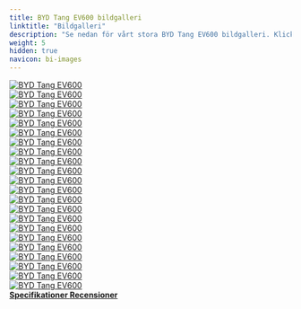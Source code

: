 ```yaml
---
title: BYD Tang EV600 bildgalleri
linktitle: "Bildgalleri"
description: "Se nedan för vårt stora BYD Tang EV600 bildgalleri. Klicka på bilderna för högupplösta versioner."
weight: 5
hidden: true
navicon: bi-images
---
```

<!-- markdownlint-disable MD033 -->
<div class="row" id ="my-gallery">
	<div class="pswp-grid-item col-6 col-md-4">
		<a href="https://media.evkx.net/multimedia/models/byd/tang/tang_ev600/dynamic_1.jpg"
data-pswp-src="https://media.evkx.net/multimedia/models/byd/tang/tang_ev600/dynamic_1.jpg"
data-pswp-width="3000"
data-pswp-height="1790" 
target="_blank">
			<img src="https://media.evkx.net/multimedia/models/byd/tang/tang_ev600/dynamic_1_xst.jpg" alt="BYD Tang EV600" class="img-fluid " />
		</a>
	</div>
	<div class="pswp-grid-item col-6 col-md-4">
		<a href="https://media.evkx.net/multimedia/models/byd/tang/tang_ev600/exterior_1.jpg"
data-pswp-src="https://media.evkx.net/multimedia/models/byd/tang/tang_ev600/exterior_1.jpg"
data-pswp-width="1680"
data-pswp-height="920" 
target="_blank">
			<img src="https://media.evkx.net/multimedia/models/byd/tang/tang_ev600/exterior_1_xst.jpg" alt="BYD Tang EV600" class="img-fluid " />
		</a>
	</div>
	<div class="pswp-grid-item col-6 col-md-4">
		<a href="https://media.evkx.net/multimedia/models/byd/tang/tang_ev600/exterior_2.jpg"
data-pswp-src="https://media.evkx.net/multimedia/models/byd/tang/tang_ev600/exterior_2.jpg"
data-pswp-width="1200"
data-pswp-height="805" 
target="_blank">
			<img src="https://media.evkx.net/multimedia/models/byd/tang/tang_ev600/exterior_2_xst.jpg" alt="BYD Tang EV600" class="img-fluid " />
		</a>
	</div>
	<div class="pswp-grid-item col-6 col-md-4">
		<a href="https://media.evkx.net/multimedia/models/byd/tang/tang_ev600/exterior_3.jpg"
data-pswp-src="https://media.evkx.net/multimedia/models/byd/tang/tang_ev600/exterior_3.jpg"
data-pswp-width="3000"
data-pswp-height="1890" 
target="_blank">
			<img src="https://media.evkx.net/multimedia/models/byd/tang/tang_ev600/exterior_3_xst.jpg" alt="BYD Tang EV600" class="img-fluid " />
		</a>
	</div>
	<div class="pswp-grid-item col-6 col-md-4">
		<a href="https://media.evkx.net/multimedia/models/byd/tang/tang_ev600/exterior_4.jpg"
data-pswp-src="https://media.evkx.net/multimedia/models/byd/tang/tang_ev600/exterior_4.jpg"
data-pswp-width="3000"
data-pswp-height="1992" 
target="_blank">
			<img src="https://media.evkx.net/multimedia/models/byd/tang/tang_ev600/exterior_4_xst.jpg" alt="BYD Tang EV600" class="img-fluid " />
		</a>
	</div>
	<div class="pswp-grid-item col-6 col-md-4">
		<a href="https://media.evkx.net/multimedia/models/byd/tang/tang_ev600/exterior_5.jpg"
data-pswp-src="https://media.evkx.net/multimedia/models/byd/tang/tang_ev600/exterior_5.jpg"
data-pswp-width="2238"
data-pswp-height="1425" 
target="_blank">
			<img src="https://media.evkx.net/multimedia/models/byd/tang/tang_ev600/exterior_5_xst.jpg" alt="BYD Tang EV600" class="img-fluid " />
		</a>
	</div>
	<div class="pswp-grid-item col-6 col-md-4">
		<a href="https://media.evkx.net/multimedia/models/byd/tang/tang_ev600/exterior_6.jpg"
data-pswp-src="https://media.evkx.net/multimedia/models/byd/tang/tang_ev600/exterior_6.jpg"
data-pswp-width="3000"
data-pswp-height="2000" 
target="_blank">
			<img src="https://media.evkx.net/multimedia/models/byd/tang/tang_ev600/exterior_6_xst.jpg" alt="BYD Tang EV600" class="img-fluid " />
		</a>
	</div>
	<div class="pswp-grid-item col-6 col-md-4">
		<a href="https://media.evkx.net/multimedia/models/byd/tang/tang_ev600/exterior_7.jpg"
data-pswp-src="https://media.evkx.net/multimedia/models/byd/tang/tang_ev600/exterior_7.jpg"
data-pswp-width="3000"
data-pswp-height="1681" 
target="_blank">
			<img src="https://media.evkx.net/multimedia/models/byd/tang/tang_ev600/exterior_7_xst.jpg" alt="BYD Tang EV600" class="img-fluid " />
		</a>
	</div>
	<div class="pswp-grid-item col-6 col-md-4">
		<a href="https://media.evkx.net/multimedia/models/byd/tang/tang_ev600/exterior_8.jpg"
data-pswp-src="https://media.evkx.net/multimedia/models/byd/tang/tang_ev600/exterior_8.jpg"
data-pswp-width="3000"
data-pswp-height="2000" 
target="_blank">
			<img src="https://media.evkx.net/multimedia/models/byd/tang/tang_ev600/exterior_8_xst.jpg" alt="BYD Tang EV600" class="img-fluid " />
		</a>
	</div>
	<div class="pswp-grid-item col-6 col-md-4">
		<a href="https://media.evkx.net/multimedia/models/byd/tang/tang_ev600/exterior_9.jpg"
data-pswp-src="https://media.evkx.net/multimedia/models/byd/tang/tang_ev600/exterior_9.jpg"
data-pswp-width="2000"
data-pswp-height="1324" 
target="_blank">
			<img src="https://media.evkx.net/multimedia/models/byd/tang/tang_ev600/exterior_9_xst.jpg" alt="BYD Tang EV600" class="img-fluid " />
		</a>
	</div>
	<div class="pswp-grid-item col-6 col-md-4">
		<a href="https://media.evkx.net/multimedia/models/byd/tang/tang_ev600/frontseats_1.jpg"
data-pswp-src="https://media.evkx.net/multimedia/models/byd/tang/tang_ev600/frontseats_1.jpg"
data-pswp-width="3000"
data-pswp-height="2001" 
target="_blank">
			<img src="https://media.evkx.net/multimedia/models/byd/tang/tang_ev600/frontseats_1_xst.jpg" alt="BYD Tang EV600" class="img-fluid " />
		</a>
	</div>
	<div class="pswp-grid-item col-6 col-md-4">
		<a href="https://media.evkx.net/multimedia/models/byd/tang/tang_ev600/interior_1.jpg"
data-pswp-src="https://media.evkx.net/multimedia/models/byd/tang/tang_ev600/interior_1.jpg"
data-pswp-width="3000"
data-pswp-height="2001" 
target="_blank">
			<img src="https://media.evkx.net/multimedia/models/byd/tang/tang_ev600/interior_1_xst.jpg" alt="BYD Tang EV600" class="img-fluid " />
		</a>
	</div>
	<div class="pswp-grid-item col-6 col-md-4">
		<a href="https://media.evkx.net/multimedia/models/byd/tang/tang_ev600/interior_2.jpg"
data-pswp-src="https://media.evkx.net/multimedia/models/byd/tang/tang_ev600/interior_2.jpg"
data-pswp-width="3000"
data-pswp-height="2001" 
target="_blank">
			<img src="https://media.evkx.net/multimedia/models/byd/tang/tang_ev600/interior_2_xst.jpg" alt="BYD Tang EV600" class="img-fluid " />
		</a>
	</div>
	<div class="pswp-grid-item col-6 col-md-4">
		<a href="https://media.evkx.net/multimedia/models/byd/tang/tang_ev600/main_1.jpg"
data-pswp-src="https://media.evkx.net/multimedia/models/byd/tang/tang_ev600/main_1.jpg"
data-pswp-width="1680"
data-pswp-height="960" 
target="_blank">
			<img src="https://media.evkx.net/multimedia/models/byd/tang/tang_ev600/main_1_xst.jpg" alt="BYD Tang EV600" class="img-fluid " />
		</a>
	</div>
	<div class="pswp-grid-item col-6 col-md-4">
		<a href="https://media.evkx.net/multimedia/models/byd/tang/tang_ev600/rearlights_1.jpg"
data-pswp-src="https://media.evkx.net/multimedia/models/byd/tang/tang_ev600/rearlights_1.jpg"
data-pswp-width="2000"
data-pswp-height="1137" 
target="_blank">
			<img src="https://media.evkx.net/multimedia/models/byd/tang/tang_ev600/rearlights_1_xst.jpg" alt="BYD Tang EV600" class="img-fluid " />
		</a>
	</div>
	<div class="pswp-grid-item col-6 col-md-4">
		<a href="https://media.evkx.net/multimedia/models/byd/tang/tang_ev600/screens_1.jpg"
data-pswp-src="https://media.evkx.net/multimedia/models/byd/tang/tang_ev600/screens_1.jpg"
data-pswp-width="1920"
data-pswp-height="1079" 
target="_blank">
			<img src="https://media.evkx.net/multimedia/models/byd/tang/tang_ev600/screens_1_xst.jpg" alt="BYD Tang EV600" class="img-fluid " />
		</a>
	</div>
	<div class="pswp-grid-item col-6 col-md-4">
		<a href="https://media.evkx.net/multimedia/models/byd/tang/tang_ev600/screens_2.jpg"
data-pswp-src="https://media.evkx.net/multimedia/models/byd/tang/tang_ev600/screens_2.jpg"
data-pswp-width="3000"
data-pswp-height="2001" 
target="_blank">
			<img src="https://media.evkx.net/multimedia/models/byd/tang/tang_ev600/screens_2_xst.jpg" alt="BYD Tang EV600" class="img-fluid " />
		</a>
	</div>
	<div class="pswp-grid-item col-6 col-md-4">
		<a href="https://media.evkx.net/multimedia/models/byd/tang/tang_ev600/secondrowseats_1.jpg"
data-pswp-src="https://media.evkx.net/multimedia/models/byd/tang/tang_ev600/secondrowseats_1.jpg"
data-pswp-width="3000"
data-pswp-height="1781" 
target="_blank">
			<img src="https://media.evkx.net/multimedia/models/byd/tang/tang_ev600/secondrowseats_1_xst.jpg" alt="BYD Tang EV600" class="img-fluid " />
		</a>
	</div>
	<div class="pswp-grid-item col-6 col-md-4">
		<a href="https://media.evkx.net/multimedia/models/byd/tang/tang_ev600/secondrowseats_2.jpg"
data-pswp-src="https://media.evkx.net/multimedia/models/byd/tang/tang_ev600/secondrowseats_2.jpg"
data-pswp-width="1200"
data-pswp-height="771" 
target="_blank">
			<img src="https://media.evkx.net/multimedia/models/byd/tang/tang_ev600/secondrowseats_2_xst.jpg" alt="BYD Tang EV600" class="img-fluid " />
		</a>
	</div>
	<div class="pswp-grid-item col-6 col-md-4">
		<a href="https://media.evkx.net/multimedia/models/byd/tang/tang_ev600/secondrowseats_3.jpg"
data-pswp-src="https://media.evkx.net/multimedia/models/byd/tang/tang_ev600/secondrowseats_3.jpg"
data-pswp-width="3000"
data-pswp-height="2001" 
target="_blank">
			<img src="https://media.evkx.net/multimedia/models/byd/tang/tang_ev600/secondrowseats_3_xst.jpg" alt="BYD Tang EV600" class="img-fluid " />
		</a>
	</div>
	<div class="pswp-grid-item col-6 col-md-4">
		<a href="https://media.evkx.net/multimedia/models/byd/tang/tang_ev600/speakers_1.jpg"
data-pswp-src="https://media.evkx.net/multimedia/models/byd/tang/tang_ev600/speakers_1.jpg"
data-pswp-width="2000"
data-pswp-height="1251" 
target="_blank">
			<img src="https://media.evkx.net/multimedia/models/byd/tang/tang_ev600/speakers_1_xst.jpg" alt="BYD Tang EV600" class="img-fluid " />
		</a>
	</div>
	<div class="pswp-grid-item col-6 col-md-4">
		<a href="https://media.evkx.net/multimedia/models/byd/tang/tang_ev600/trunk_1.jpg"
data-pswp-src="https://media.evkx.net/multimedia/models/byd/tang/tang_ev600/trunk_1.jpg"
data-pswp-width="2000"
data-pswp-height="1333" 
target="_blank">
			<img src="https://media.evkx.net/multimedia/models/byd/tang/tang_ev600/trunk_1_xst.jpg" alt="BYD Tang EV600" class="img-fluid " />
		</a>
	</div>
</div>
<script type="module">
  import PhotoSwipeLightbox from '/js/photoswipe-lightbox.esm.js';
    const lightbox = new PhotoSwipeLightbox({
       gallery: '#my-gallery',
        children: 'a',
        pswpModule: () => import('/js/photoswipe.esm.js')
    });
lightbox.init();
</script>
<div class="mt-3 mb-3">
<a href="../specifications/" class="text-decoration-none text-black">
<strong><i class="bi-arrow-left"></i> Specifikationer </strong>
</a>
<a href="../reviews/" class="text-decoration-none text-black float-end">
<strong>Recensioner <i class="bi-arrow-right"></i></strong>
</a>
</div>
